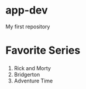 # app-dev
My first repository
# Favorite Series
### 
1. Rick and Morty
3. Bridgerton
4. Adventure Time
